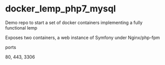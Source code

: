 # docker_lemp_php7_mysql
Demo repo to start a set of docker containers implementing a fully functional lemp 

Exposes two containers, a web instance of Symfony under Nginx/php-fpm

ports 

80, 443, 3306
